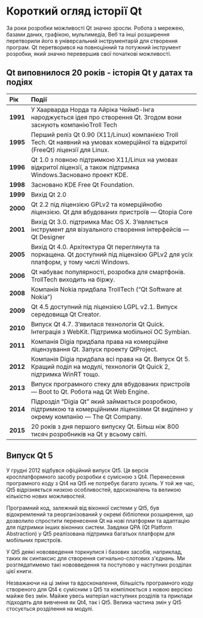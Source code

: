 # Короткий огляд історії Qt

За роки розробки можливості Qt значно зросли. Робота з мережею, базами даних, графікою, мультимедіа, Веб та інші розширення перетворили його в універсальний інструментарій для створення програм. Qt перетворився на повноцінний та потужний інструмент розробки, який значно перевершив свої початкові можливості.

## Qt виповнилося 20 років -  iсторія Qt у датах та подіях

| Рік | Події |
| :--- | :--- |
| **1991** | У Хаарварда Норда та Айріка Чеймб-Інга народжується ідея про створення Qt. Згодом вони заснують компаніюTroll Tech |
| **1995** | Перший реліз Qt 0.90 \(X11/Linux\) компанією Troll Tech. Qt наявний на умовах комерційної та відкритої \(FreeQt\) ліцензії для Linux. |
| **1996** | Qt 1.0 з повною підтримкою X11/Linux на умовах відкритої ліцензії, а також підтримка Windows.Засновано проект KDE. |
| **1998** | Засновано KDE Free Qt Foundation. |
| **1999** | Вихід Qt 2.0 |
| **2000** | Qt 2.2 під ліцензією GPLv2 та комерційнобю ліцензією. Qt для вбудованих пристроїв — Qtopia Core |
| **2001** | Вихід Qt 3.0. підтримка Mac OS X. З’являється інструмент для візуального створення інтерфейсів — Qt Designer |
| **2005** | Вихід Qt 4.0. Архітектура Qt переглянута та поркащена. Qt доступний під ліцензією GPLv2 для усіх платформ, у тому числі Windows. |
| **2006** | Qt набуває популярності, розробка для смартфонів. TrollTech виходить на біржу. |
| **2008** | Компанія Nokia придбала TrollTech \(“Qt Software at Nokia”\) |
| **2009** | Qt 4.5 доступний під ліцензією LGPL v2.1. Випуск середовища Qt Creator. |
| **2010** | Випуск Qt 4.7. З’явилася технологія Qt Quick. Інтеграція з WebKit. Підтримка мобільної OC Symbian. |
| **2011** | Компанія Digia придбала права на комерційне ліцензування Qt. Запуск проекту QtProject. |
| **2012** | Компанія Digia придбала всі права на Qt. Випуск Qt 5. Кращий поділ на модулі, технологія Qt Quick 2, підтримка WinRT тощо. |
| **2013** | Випуск програмного стеку для вбудованих пристроїв — Boot to Qt. Робота над Qt Web Engine. |
| **2014** | Підрозділ “Digia Qt”  який займається розробкою, підтримкою та комерційними ліцензіями Qt  виділено у окрему компанію — The Qt Company. |
| **2015** | 20 років з дня першого випуску Qt. Більш ніж 800 тисяч розробників на Qt у всьому світі. |

## Випуск Qt 5

У грудні 2012 відбувся офіційний випуск Qt5. Ця версія кросплатформного засобу розробки є сумісною з Qt4. Перенесення програмного коду з Qt4 на Qt5 не потребує багато зусиль. У той же час, Qt5 відрізняється низкою особливостей, вдосконалень та великою кількістю нових можливостей.

Програмний код, залежний від віконної системи у Qt5, був відокремлений та реорганізований у окремі бібліотеки розширення, що дозволило спростити перенесення Qt на нові платформи та адаптацію для підтримки інших віконних систем. Завдяки QPA \(Qt Platform Abstraction\) у Qt5 реалізована підтримка багатьох платформ для мобільних пристроїв.

У Qt5 деякі нововведення торкнулися і базових засобів, наприклад, таких як синтаксис для створення сигнально-слотових з'єднань. Ми розглядатимемо такі нововведення та поступово у наступних розділах цієї книги.

Незважаючи на ці зміни та вдосконалення, більшість програмного коду створеного для Qt4 є сумісним з Qt5 та компілюється з новою версією майже без змін. Майже увесь матеріал наступних розділів та приклади підходять для вивчення як Qt4, так і Qt5. Велика частина змін у Qt5 стосується розділення на модулі.

